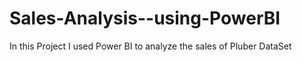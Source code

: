 # Sales-Analysis--using-PowerBI
In this Project I used Power BI to analyze the sales of Pluber DataSet
